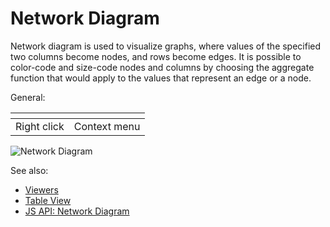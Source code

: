 <!-- TITLE: Network Diagram -->
<!-- SUBTITLE: -->

# Network Diagram

Network diagram is used to visualize graphs, where values of the specified two columns become nodes,
and rows become edges. It is possible to color-code and size-code nodes and columns by choosing the
aggregate function that would apply to the values that represent an edge or a node.

General:

| []()                  |                 |
|-----------------------|-----------------|
| Right click           | Context menu    |

![Network Diagram](../../uploads/viewers/network-diagram.png "Network Diagram")

See also: 
  
  * [Viewers](../viewers.md)
  * [Table View](../../overview/table-view.md)
  * [JS API: Network Diagram](https://public.datagrok.ai/js/samples/ui/viewers/network-diagram)
